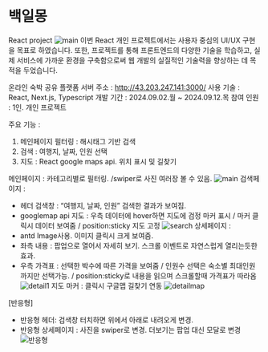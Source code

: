 # 백일몽
React project
![main](https://github.com/user-attachments/assets/c089f83c-60c9-4a72-bd15-58bad7e29dd5)
이번 React 개인 프로젝트에서는 사용자 중심의 UI/UX 구현을 목표로 하였습니다.
또한, 프로젝트를 통해 프론트엔드의 다양한 기술을 학습하고, 실제 서비스에 가까운 환경을 구축함으로써 웹 개발의 실질적인 기술력을 향상하는 데 목적을 두었습니다.

온라인 숙박 공유 플랫폼
서버 주소 : http://43.203.247.141:3000/
사용 기술 : React, Next.js, Typescript
개발 기간 : 2024.09.02.월 ~ 2024.09.12.목
참여 인원 : 1인. 개인 프로젝트

주요 기능 :
1. 메인페이지 필터링 : 해시태그 기반 검색
2. 검색 : 여행지, 날짜, 인원 선택  
3. 지도 : React google maps api. 위치 표시 및 길찾기



메인페이지 : 카테고리별로 필터링. /swiper로 사진 여러장 볼 수 있음.
![main](https://github.com/user-attachments/assets/4e11c63f-c506-4607-b1d4-472e00cd1b7e)
검색페이지 : 
- 헤더 검색창 : “여행지, 날짜, 인원” 검색한 결과가 보여짐.
- googlemap api 지도 : 우측 데이터에 hover하면 지도에 검정 마커 표시 / 마커 클릭시 데이터 보여줌 / position:sticky 지도 고정
![search](https://github.com/user-attachments/assets/6360bcf1-0484-4357-ba98-a54da2ec420b)
상세페이지 :
- antd Image사용. 이미지 클릭시 크게 보여줌.
- 좌측 내용 : 팝업으로 열어서 자세히 보기. 스크롤 이벤트로 자연스럽게 열리는듯한 효과.
- 우측 가격표 : 선택한 박수에 따른 가격을 보여줌 / 인원수 선택은 숙소별 최대인원까지만 선택가능. / position:sticky로 내용을 읽으며 스크롤할때 가격표가 따라옴
![detail1](https://github.com/user-attachments/assets/41142179-5a39-4c37-9c2d-4d1837e1131e)
지도 마커 : 클릭시 구글맵 길찾기 연동
![detailmap](https://github.com/user-attachments/assets/3c35c33e-cd34-434b-919a-2cde89171ad3)


[반응형] 
- 반응형 헤더: 검색창 터치하면 위에서 아래로 내려오게 변경.
- 반응형 상세페이지 : 사진을 swiper로 변경. 더보기는 팝업 대신 모달로 변경
![반응형](https://github.com/user-attachments/assets/7ff1242a-3f2c-4864-9875-1366f675cece)
